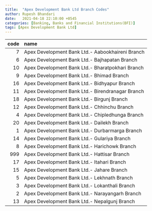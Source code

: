 ```yaml
---
title:  "Apex Development Bank Ltd Branch Codes"
author: Rupesh Bhandari
date:   2021-04-18 22:10:00 +0545
categories: [Banking, Banks and Financial Institutions(BFI)]
tags: [Apex Development Bank Ltd]
---
```


|   code | name                                             |
|-------:|:-------------------------------------------------|
|      7 | Apex Development Bank Ltd.- Aabookhaireni Branch |
|      6 | Apex Development Bank Ltd.- Bajhapatan Branch    |
|     10 | Apex Development Bank Ltd.- Bharatpokhari Branch |
|      9 | Apex Development Bank Ltd.- Bhimad Branch        |
|     16 | Apex Development Bank Ltd.- Bidhyapur Branch     |
|     11 | Apex Development Bank Ltd.- Birendranagar Branch |
|     18 | Apex Development Bank Ltd.- Birgunj Branch       |
|     12 | Apex Development Bank Ltd.- Chhinchu Branch      |
|      4 | Apex Development Bank Ltd.- Chipledhunga Branch  |
|     20 | Apex Development Bank Ltd.- Dailekh Branch       |
|      1 | Apex Development Bank Ltd.- Durbarmarga Branch   |
|     14 | Apex Development Bank Ltd.- Gulariya Branch      |
|      8 | Apex Development Bank Ltd.- Harichowk Branch     |
|    999 | Apex Development Bank Ltd.- Hattisar Branch      |
|     17 | Apex Development Bank Ltd.- Itahari Branch       |
|     15 | Apex Development Bank Ltd.- Jahare Branch        |
|      5 | Apex Development Bank Ltd.- Lekhnath Branch      |
|      3 | Apex Development Bank Ltd.- Lokanthali Branch    |
|      2 | Apex Development Bank Ltd.- Narayangarh Branch   |
|     13 | Apex Development Bank Ltd.- Nepalgunj Branch     |